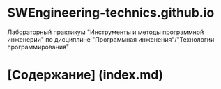 # SWEngineering-technics.github.io
Лабораторный практикум "Инструменты и методы программной инженерии"
по дисциплине "Программная инженения"/"Технологии программирования"

# [Содержание] (index.md)
